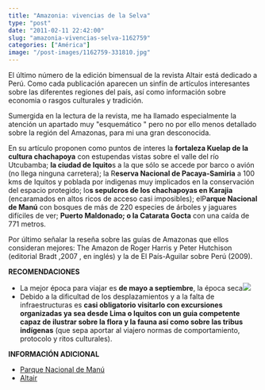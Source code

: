 ```yaml
---
title: "Amazonia: vivencias de la Selva"
type: "post"
date: "2011-02-11 22:42:00"
slug: "amazonia-vivencias-selva-1162759"
categories: ["América"]
image: "/post-images/1162759-331810.jpg"
---
```


[](/wp-content/uploads/2011/02/1162759-331811.jpg)El último número de la edición bimensual de la revista Altair está dedicado a Perú. Como cada publicación aparecen un sinfín de artículos interesantes sobre las diferentes regiones del país, así como información sobre economia o rasgos culturales y tradición.

Sumergida en la lectura de la revista, me ha llamado especialmente la atención un apartado muy "esquemático " pero no por ello menos detallado sobre la región del Amazonas, para mi una gran desconocida.

[](/wp-content/uploads/2011/02/1162759-331809.jpg)En su artículo proponen como puntos de interes la **fortaleza Kuelap de la cultura chachapoya** con estupendas vistas sobre el valle del río Utcubamba; **la ciudad de Iquito**s a la que sólo se accede por barco o avión (no llega ninguna carretera); la R**eserva Nacional de Pacaya-Samiria** a 100 kms de Iquitos y poblada por indigenas muy implicados en la conservación del espacio protegido; lo**s sepulcros de los chachapoyas en Karajia** (encaramados en altos ricos de acceso casi imposibles); elP**arque Nacional de Manú** con bosques de más de 220 especies de árboles y jaguares difíciles de ver; **Puerto Maldonado; o la Catarata Gocta** con una caída de 771 metros.

Por último señalar la reseña sobre las guías de Amazonas que ellos consideran mejores: The Amazon de Roger Harris y Peter Hutchison (editorial Bradt ,2007 , en inglés) y la de El País-Aguilar sobre Perú (2009).

**RECOMENDACIONES**

- La mejor época para viajar es **de mayo a septiembre**, la época seca![](/post-images/1162759-331810.jpg)
- Debido a la dificultad de los desplazamientos y a la falta de infraestructuras es **casi obligatorio visitarlo con excursiones organizadas ya sea desde Lima o Iquitos con un guia competente capaz de ilustrar sobre la flora y la fauna así como sobre las tribus indígenas** (que sepa aportar al viajero normas de comportamiento, protocolo y ritos culturales).

**INFORMACIÓN ADICIONAL**

- [Parque Nacional de Manú](http://www.manu.org)
- [Altair](http://www.altair.es/)